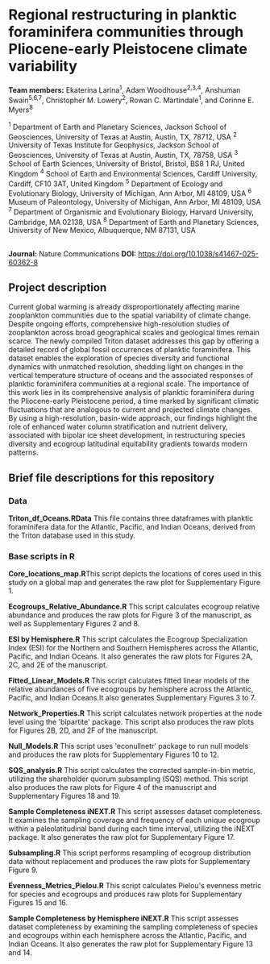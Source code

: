 # Regional restructuring in planktic foraminifera communities through Pliocene-early Pleistocene climate variability 

**Team members:**
Ekaterina Larina<sup>1</sup>, Adam Woodhouse<sup>2,3,4</sup>, Anshuman Swain<sup>5,6,7</sup>, Christopher M. Lowery<sup>2</sup>, Rowan C. Martindale<sup>1</sup>, and Corinne E. Myers<sup>8</sup>

<sup>1</sup> Department of Earth and Planetary Sciences, Jackson School of Geosciences, University of Texas at Austin, Austin, TX, 78712, USA
<sup>2</sup> University of Texas Institute for Geophysics, Jackson School of Geosciences, University of   Texas at Austin, Austin, TX, 78758, USA
<sup>3</sup> School of Earth Sciences, University of Bristol, Bristol, BS8 1 RJ, United Kingdom
<sup>4</sup> School of Earth and Environmental Sciences, Cardiff University, Cardiff, CF10 3AT, United Kingdom
<sup>5</sup> Department of Ecology and Evolutionary Biology, University of Michigan, Ann Arbor, MI 48109, USA
<sup>6</sup> Museum of Paleontology, University of Michigan, Ann Arbor, MI 48109, USA
<sup>7</sup> Department of Organismic and Evolutionary Biology, Harvard University, Cambridge, MA 02138, USA
<sup>8</sup> Department of Earth and Planetary Sciences, University of New Mexico, Albuquerque, NM 87131, USA
##
**Journal:** Nature Communications
**DOI:** https://doi.org/10.1038/s41467-025-60362-8

## Project description
Current global warming is already disproportionately affecting marine zooplankton communities due to the spatial variability of climate change. Despite ongoing efforts, comprehensive high-resolution studies of zooplankton across broad geographical scales and geological times remain scarce. The newly compiled Triton dataset addresses this gap by offering a detailed record of global fossil occurrences of planktic foraminifera. This dataset enables the exploration of species diversity and functional dynamics with unmatched resolution, shedding light on changes in the vertical temperature structure of oceans and the associated responses of planktic foraminifera communities at a regional scale. The importance of this work lies in its comprehensive analysis of planktic foraminifera during the Pliocene-early Pleistocene period, a time marked by significant climatic fluctuations that are analogous to current and projected climate changes. By using a high-resolution, basin-wide approach, our findings highlight the role of enhanced water column stratification and nutrient delivery, associated with bipolar ice sheet development, in restructuring species diversity and ecogroup latitudinal equitability gradients towards modern patterns.  

## Brief file descriptions for this repository
### Data
**Triton_df_Oceans.RData** This file contains three dataframes with planktic foraminifera data for the Atlantic, Pacific, and Indian Oceans, derived from the Triton database used in this study.
### Base scripts in R

**Core_locations_map.R**This script depicts the locations of cores used in this study on a global map and generates the raw plot for Supplementary Figure 1. 

**Ecogroups_Relative_Abundance.R** This script calculates ecogroup relative abundance and produces the raw plots for Figure 3 of the manuscript, as well as Supplementary Figures 2 and 8. 

**ESI by Hemisphere.R** This script calculates the Ecogroup Specialization Index (ESI) for the Northern and Southern Hemispheres across the Atlantic, Pacific, and Indian Oceans. It also generates the raw plots for Figures 2A, 2C, and 2E of the manuscript.

**Fitted_Linear_Models.R** This script calculates fitted linear models of the relative abundances of five ecogroups by hemisphere across the Atlantic, Pacific, and Indian Oceans.It also generates Supplementary Figures 3 to 7.

**Network_Properties.R** This script calculates network properties at the node level using the 'bipartite' package. This script also produces the raw plots for Figures 2B, 2D, and 2F of the manuscript.

**Null_Models.R** This script uses 'econullnetr' package to run null models and produces the raw plots for Supplementary Figures 10 to 12. 

**SQS_analysis.R** This script calculates the corrected sample-in-bin metric, utilizing the shareholder quorum subsampling (SQS) method. This script also produces the raw plots for Figure 4 of the manuscript and Supplementary Figures 18 and 19.

**Sample Completeness iNEXT.R** This script assesses dataset completeness. It examines the sampling coverage and frequency of each unique ecogroup within a paleolatitudinal band during each time interval, utilizing the iNEXT package. It also generates the raw plot for Supplementary Figure 17. 

**Subsampling.R** This script performs resampling of ecogroup distribution data without replacement and produces the raw plots for Supplementary Figure 9.

**Evenness_Metrics_Pielou.R** This script calculates Pielou's evenness metric for species and ecogroups and produces raw plots for Supplementary Figures 15 and 16.

**Sample Completeness by Hemisphere iNEXT.R** This script assesses dataset completeness by examining the sampling completeness of species and ecogroups within each hemisphere 
across the Atlantic, Pacific, and Indian Oceans.  It also generates the raw plot for Supplementary Figure 13 and 14. 
